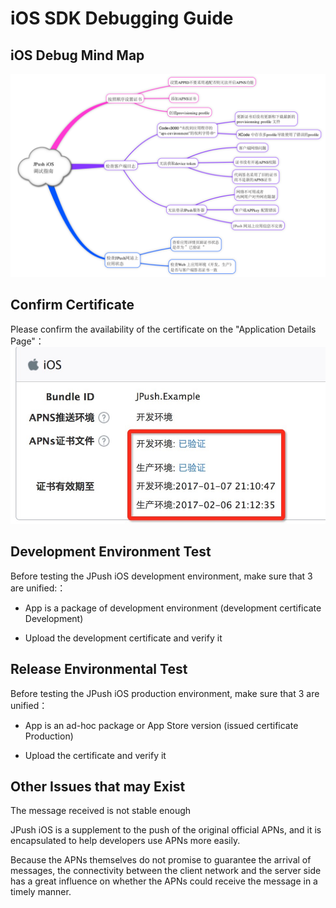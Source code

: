 # iOS SDK Debugging Guide

## iOS Debug Mind Map

![jpush_ios](../image/JPushiOS.png)

## Confirm Certificate

Please confirm the availability of the certificate on the "Application Details Page"：
![jpush_ios_5](../image/ios_tut_cert_ok.png)

## Development Environment Test

Before testing the JPush iOS development environment, make sure that 3 are unified:：

-   App is a package of development environment (development certificate Development)

-   Upload the development certificate and verify it

## Release Environmental Test

Before testing the JPush iOS production environment, make sure that 3 are unified：

-   App is an ad-hoc package or App Store version (issued certificate Production)

-   Upload the certificate and verify it

## Other Issues that may Exist

The message received is not stable enough

JPush iOS is a supplement to the push of the original official APNs, and it is encapsulated to help developers use APNs more easily.

Because the APNs themselves do not promise to guarantee the arrival of messages, the connectivity between the client network and the server side has a great influence on whether the APNs could receive the message in a timely manner.
